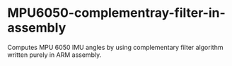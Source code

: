 # MPU6050-complementray-filter-in-assembly
Computes MPU 6050 IMU angles by using complementary filter algorithm written purely in ARM assembly.

